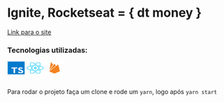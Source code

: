 # Ignite, Rocketseat = { dt money } 


<a href="https://dtmoney-lucasgoncalves-dev.netlify.app/">Link para o site</a>

### Tecnologias utilizadas:
<div>
<img align="center" alt="Lucas-Ts" height="30" width="40" src="https://raw.githubusercontent.com/devicons/devicon/master/icons/typescript/typescript-plain.svg">
<img align="center" alt="Lucas-React" height="30" width="40" src="https://raw.githubusercontent.com/devicons/devicon/master/icons/react/react-original.svg">
<img align="center" alt="Lucas-Ts" height="30" width="40" src="https://raw.githubusercontent.com/devicons/devicon/master/icons/firebase/firebase-plain.svg">
</div>
<br/>

Para rodar o projeto faça um clone e rode um `yarn`, logo após `yarn start`
